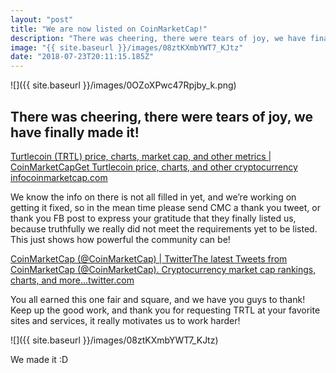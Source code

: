```yaml
---
layout: "post"
title: "We are now listed on CoinMarketCap!"
description: "There was cheering, there were tears of joy, we have finally made it!"
image: "{{ site.baseurl }}/images/08ztKXmbYWT7_KJtz"
date: "2018-07-23T20:11:15.185Z"
---
```


![]({{ site.baseurl }}/images/0OZoXPwc47Rpjby_k.png)

## There was cheering, there were tears of joy, we have finally made it!

[Turtlecoin (TRTL) price, charts, market cap, and other metrics | CoinMarketCapGet Turtlecoin price, charts, and other cryptocurrency infocoinmarketcap.com](https://coinmarketcap.com/currencies/turtlecoin/)

We know the info on there is not all filled in yet, and we’re working on getting it fixed, so in the mean time please send CMC a thank you tweet, or thank you FB post to express your gratitude that they finally listed us, because truthfully we really did not meet the requirements yet to be listed. This just shows how powerful the community can be!

[CoinMarketCap (@CoinMarketCap) | TwitterThe latest Tweets from CoinMarketCap (@CoinMarketCap). Cryptocurrency market cap rankings, charts, and more…twitter.com](https://twitter.com/coinmarketcap)

You all earned this one fair and square, and we have you guys to thank! Keep up the good work, and thank you for requesting TRTL at your favorite sites and services, it really motivates us to work harder!

![]({{ site.baseurl }}/images/08ztKXmbYWT7_KJtz)

We made it :D

